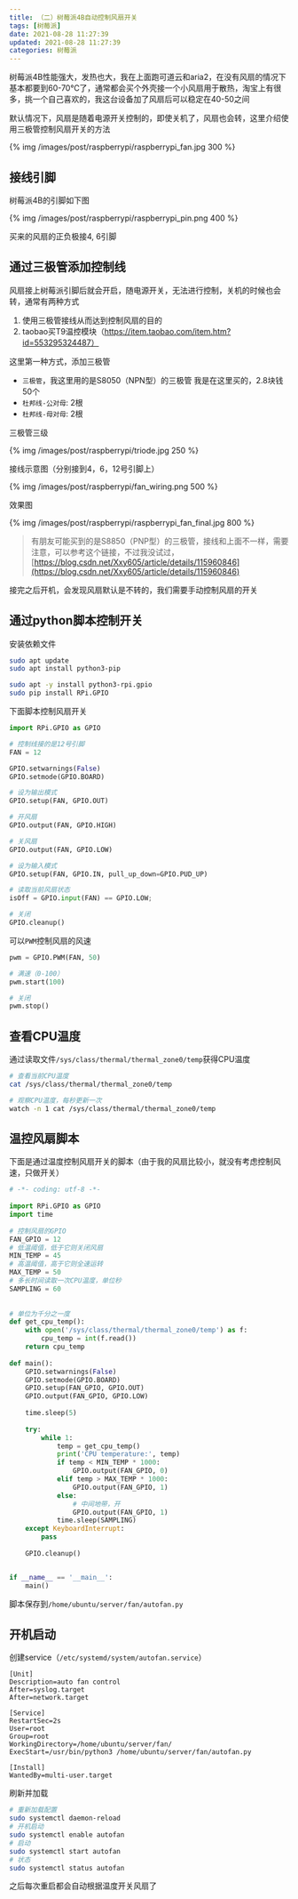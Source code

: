 ```yaml
---
title: （二）树莓派4B自动控制风扇开关
tags: [树莓派]
date: 2021-08-28 11:27:39
updated: 2021-08-28 11:27:39
categories: 树莓派
---
```


树莓派4B性能强大，发热也大，我在上面跑可道云和aria2，在没有风扇的情况下基本都要到60-70℃了，通常都会买个外壳接一个小风扇用于散热，淘宝上有很多，挑一个自己喜欢的，我这台设备加了风扇后可以稳定在40-50之间

默认情况下，风扇是随着电源开关控制的，即使关机了，风扇也会转，这里介绍使用三极管控制风扇开关的方法

<!-- more -->

{% img /images/post/raspberrypi/raspberrypi_fan.jpg 300 %}

## 接线引脚

树莓派4B的引脚如下图

{% img /images/post/raspberrypi/raspberrypi_pin.png 400 %}

买来的风扇的正负极接4, 6引脚

## 通过三极管添加控制线

风扇接上树莓派引脚后就会开启，随电源开关，无法进行控制，关机的时候也会转，通常有两种方式

1. 使用三极管接线从而达到控制风扇的目的
2. taobao买T9温控模块（https://item.taobao.com/item.htm?id=553295324487）

这里第一种方式，添加三极管

* `三极管`，我这里用的是S8050（NPN型）的三极管
    我是在这里买的，2.8块钱50个
* `杜邦线-公对母`: 2根
* `杜邦线-母对母`: 2根

三极管三级

{% img /images/post/raspberrypi/triode.jpg 250 %}

接线示意图（分别接到4，6，12号引脚上）

{% img /images/post/raspberrypi/fan_wiring.png 500 %}

效果图

{% img /images/post/raspberrypi/raspberrypi_fan_final.jpg 800 %}

> 有朋友可能买到的是S8850（PNP型）的三极管，接线和上面不一样，需要注意，可以参考这个链接，不过我没试过，[https://blog.csdn.net/Xxy605/article/details/115960846](https://blog.csdn.net/Xxy605/article/details/115960846)

接完之后开机，会发现风扇默认是不转的，我们需要手动控制风扇的开关

## 通过python脚本控制开关

安装依赖文件

```sh
sudo apt update
sudo apt install python3-pip

sudo apt -y install python3-rpi.gpio
sudo pip install RPi.GPIO
```

下面脚本控制风扇开关

```python
import RPi.GPIO as GPIO

# 控制线接的是12号引脚
FAN = 12

GPIO.setwarnings(False)
GPIO.setmode(GPIO.BOARD)

# 设为输出模式
GPIO.setup(FAN, GPIO.OUT)

# 开风扇
GPIO.output(FAN, GPIO.HIGH)

# 关风扇
GPIO.output(FAN, GPIO.LOW)

# 设为输入模式
GPIO.setup(FAN, GPIO.IN, pull_up_down=GPIO.PUD_UP)

# 读取当前风扇状态
isOff = GPIO.input(FAN) == GPIO.LOW;

# 关闭
GPIO.cleanup()
```

可以`PWM`控制风扇的风速

```py
pwm = GPIO.PWM(FAN, 50)

# 满速（0-100）
pwm.start(100)

# 关闭
pwm.stop()
```

## 查看CPU温度

通过读取文件`/sys/class/thermal/thermal_zone0/temp`获得CPU温度

```sh
# 查看当前CPU温度
cat /sys/class/thermal/thermal_zone0/temp

# 观察CPU温度，每秒更新一次
watch -n 1 cat /sys/class/thermal/thermal_zone0/temp
```

## 温控风扇脚本

下面是通过温度控制风扇开关的脚本（由于我的风扇比较小，就没有考虑控制风速，只做开关）

```py
# -*- coding: utf-8 -*-
 
import RPi.GPIO as GPIO
import time
 
# 控制风扇的GPIO
FAN_GPIO = 12
# 低温阈值，低于它则关闭风扇
MIN_TEMP = 45
# 高温阈值，高于它则全速运转
MAX_TEMP = 50
# 多长时间读取一次CPU温度，单位秒
SAMPLING = 60
 
 
# 单位为千分之一度
def get_cpu_temp():
    with open('/sys/class/thermal/thermal_zone0/temp') as f:
        cpu_temp = int(f.read())
    return cpu_temp
 
def main():
    GPIO.setwarnings(False)
    GPIO.setmode(GPIO.BOARD)
    GPIO.setup(FAN_GPIO, GPIO.OUT)
    GPIO.output(FAN_GPIO, GPIO.LOW) 
    
    time.sleep(5)
 
    try:
        while 1:
            temp = get_cpu_temp()
            print('CPU temperature:', temp)
            if temp < MIN_TEMP * 1000:
                GPIO.output(FAN_GPIO, 0)
            elif temp > MAX_TEMP * 1000:
                GPIO.output(FAN_GPIO, 1)
            else:
                # 中间地带，开
                GPIO.output(FAN_GPIO, 1)
            time.sleep(SAMPLING)
    except KeyboardInterrupt:
        pass
 
    GPIO.cleanup()


if __name__ == '__main__':
    main()
```

脚本保存到`/home/ubuntu/server/fan/autofan.py`

## 开机启动

创建service（`/etc/systemd/system/autofan.service`）

```service
[Unit]
Description=auto fan control
After=syslog.target
After=network.target

[Service]
RestartSec=2s
User=root
Group=root
WorkingDirectory=/home/ubuntu/server/fan/
ExecStart=/usr/bin/python3 /home/ubuntu/server/fan/autofan.py

[Install]
WantedBy=multi-user.target
```

刷新并加载

```sh
# 重新加载配置  
sudo systemctl daemon-reload
# 开机启动
sudo systemctl enable autofan
# 启动
sudo systemctl start autofan
# 状态
sudo systemctl status autofan
```

之后每次重启都会自动根据温度开关风扇了

